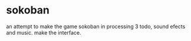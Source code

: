 # sokoban
an attempt to make the game sokoban in processing 3
todo,
sound efects and music.
make the interface.

